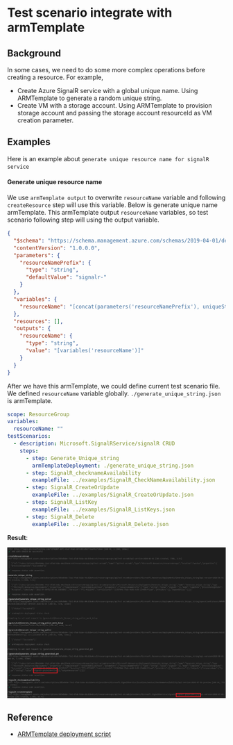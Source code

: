 # Test scenario integrate with armTemplate

## Background

In some cases, we need to do some more complex operations before creating a resource. For example,

- Create Azure SignalR service with a global unique name. Using ARMTemplate to generate a random unique string.
- Create VM with a storage account. Using ARMTemplate to provision storage account and passing the storage account resourceId as VM creation parameter.

## Examples

Here is an example about `generate unique resource name for signalR service`

#### Generate unique resource name

We use `armTemplate output` to overwrite `resourceName` variable and following `createResource` step will use this variable. Below is generate unique name armTemplate. This armTemplate output `resourceName` variables, so test scenario following step will using the output variable.

```json
{
  "$schema": "https://schema.management.azure.com/schemas/2019-04-01/deploymentTemplate.json#",
  "contentVersion": "1.0.0.0",
  "parameters": {
    "resourceNamePrefix": {
      "type": "string",
      "defaultValue": "signalr-"
    }
  },
  "variables": {
    "resourceName": "[concat(parameters('resourceNamePrefix'), uniqueString(resourceGroup().id))]"
  },
  "resources": [],
  "outputs": {
    "resourceName": {
      "type": "string",
      "value": "[variables('resourceName')]"
    }
  }
}
```

After we have this armTemplate, we could define current test scenario file. We defined `resourceName` variable globally. `./generate_unique_string.json` is armTemplate.

```yaml
scope: ResourceGroup
variables:
  resourceName: ""
testScenarios:
  - description: Microsoft.SignalRService/signalR CRUD
    steps:
      - step: Generate_Unique_string
        armTemplateDeployment: ./generate_unique_string.json
      - step: SignalR_checknameAvailability
        exampleFile: ../examples/SignalR_CheckNameAvailability.json
      - step: SignalR_CreateOrUpdate
        exampleFile: ../examples/SignalR_CreateOrUpdate.json
      - step: SignalR_ListKey
        exampleFile: ../examples/SignalR_ListKeys.json
      - step: SignalR_Delete
        exampleFile: ../examples/SignalR_Delete.json
```

**Result**:

![](./armTemplate.png)

## Reference

- [ARMTemplate deployment script](https://docs.microsoft.com/en-us/azure/azure-resource-manager/templates/deployment-script-template)
